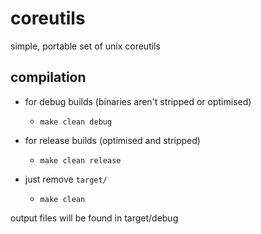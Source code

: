 # coreutils
simple, portable set of unix coreutils

## compilation
- for debug builds (binaries aren't stripped or optimised)
	- `make clean debug`

- for release builds (optimised and stripped)
	- `make clean release`

- just remove `target/`
	- `make clean`

output files will be found in target/debug
